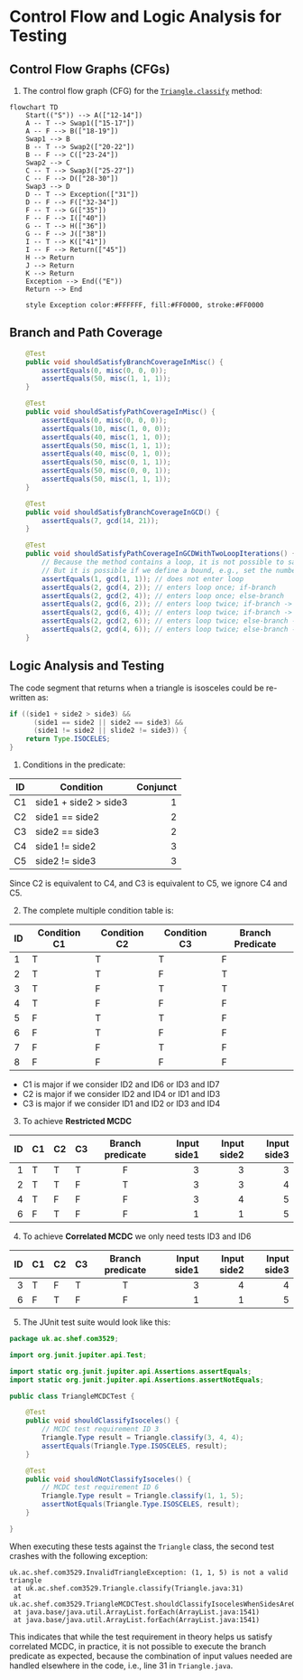 # Control Flow and Logic Analysis for Testing

## Control Flow Graphs (CFGs)

1. The control flow graph (CFG) for the [`Triangle.classify`](../code/lib/src/main/java/uk/ac/shef/com3529/Triangle.java) method:
   
```mermaid
flowchart TD
    Start(("S")) --> A(["12-14"])
    A -- T --> Swap1(["15-17"])
    A -- F --> B(["18-19"])
    Swap1 --> B
    B -- T --> Swap2(["20-22"])
    B -- F --> C(["23-24"])
    Swap2 --> C
    C -- T --> Swap3(["25-27"])
    C -- F --> D(["28-30"])
    Swap3 --> D
    D -- T --> Exception(["31"])
    D -- F --> F(["32-34"])
    F -- T --> G(["35"])
    F -- F --> I(["40"])
    G -- T --> H(["36"])
    G -- F --> J(["38"])
    I -- T --> K(["41"])
    I -- F --> Return(["45"])
    H --> Return
    J --> Return
    K --> Return
    Exception --> End(("E"))
    Return --> End

    style Exception color:#FFFFFF, fill:#FF0000, stroke:#FF0000
```

## Branch and Path Coverage

```java
    @Test
    public void shouldSatisfyBranchCoverageInMisc() {
        assertEquals(0, misc(0, 0, 0));
        assertEquals(50, misc(1, 1, 1));
    }

    @Test
    public void shouldSatisfyPathCoverageInMisc() {
        assertEquals(0, misc(0, 0, 0));
        assertEquals(10, misc(1, 0, 0));
        assertEquals(40, misc(1, 1, 0));
        assertEquals(50, misc(1, 1, 1));
        assertEquals(40, misc(0, 1, 0));
        assertEquals(50, misc(0, 1, 1));
        assertEquals(50, misc(0, 0, 1));
        assertEquals(50, misc(1, 1, 1));
    }

    @Test
    public void shouldSatisfyBranchCoverageInGCD() {
        assertEquals(7, gcd(14, 21));
    }

    @Test
    public void shouldSatisfyPathCoverageInGCDWithTwoLoopIterations() {
        // Because the method contains a loop, it is not possible to satisfy path coverage in general
        // But it is possible if we define a bound, e.g., set the number of loop iterations to two
        assertEquals(1, gcd(1, 1)); // does not enter loop
        assertEquals(2, gcd(4, 2)); // enters loop once; if-branch
        assertEquals(2, gcd(2, 4)); // enters loop once; else-branch
        assertEquals(2, gcd(6, 2)); // enters loop twice; if-branch -> if-branch
        assertEquals(2, gcd(6, 4)); // enters loop twice; if-branch -> else-branch
        assertEquals(2, gcd(2, 6)); // enters loop twice; else-branch -> else-branch
        assertEquals(2, gcd(4, 6)); // enters loop twice; else-branch -> if-branch
    }
```

## Logic Analysis and Testing


The code segment that returns when a triangle is isosceles could be re-written as:

```java
if ((side1 + side2 > side3) &&
      (side1 == side2 || side2 == side3) &&
      (side1 != side2 || slide2 != side3)) {
    return Type.ISOCELES;
}
```

1. Conditions in the predicate:

<center>

| ID  | Condition | Conjunct |
| --- | --------- | --------: |
| C1  | side1 + side2 \> side3 | 1 |
| C2  | side1 == side2         | 2 |
| C3  | side2 == side3         | 2 |
| C4  | side1 != side2         | 3 |
| C5  | side2 != side3         | 3 |

</center>

Since C2 is equivalent to C4, and C3 is equivalent to C5, we ignore C4
and C5.

2. The complete multiple condition table is:

<center>

| ID | Condition C1 | Condition C2 | Condition C3 | Branch Predicate |
| --- | -------- | ------ | ------- |------- |
| 1   | T    | T    | T   | F  |
| 2   | T    | T    | F   | T  |
| 3   | T    | F    | T   | T  |
| 4   | T    | F    | F   | F  |
| 5   | F    | T    | T   | F  |
| 6   | F    | T    | F   | F  |
| 7   | F    | F    | T   | F  |
| 8   | F    | F    | F   | F  |

</center>

- C1 is major if we consider ID2 and ID6 or ID3 and ID7
- C2 is major if we consider ID2 and ID4 or ID1 and ID3
- C3 is major if we consider ID1 and ID2 or ID3 and ID4

3. To achieve **Restricted MCDC**

<center>

| ID  |  C1 |  C2 |  C3 | Branch predicate | Input side1 | Input side2 | Input side3 |
| ---:| --- | --- | --- | :--------------: | ----------: | ----------: | ----------: |
|   1 |   T |   T | T   |       F          |      3      |       3     |           3 |
|   2 |   T |   T | F   |       T          |      3      |       3     |           4 |
|   4 |   T |   F | F   |       F          |      3      |       4     |           5 |
|   6 |   F |   T | F   |       F          |      1      |       1     |           5 |

</center>

4. To achieve **Correlated MCDC** we only need tests ID3 and ID6

<center>

| ID  |  C1 |  C2 |  C3 | Branch predicate | Input side1 | Input side2 | Input side3 |
| ---:| --- | --- | --- | :--------------: | ----------: | ----------: | ----------: |
|   3 |   T |   F | T   |       T          |      3      |       4     |           4 |
|   6 |   F |   T | F   |       F          |      1      |       1     |           5 |

</center>

5. The JUnit test suite would look like this:

```java
package uk.ac.shef.com3529;

import org.junit.jupiter.api.Test;

import static org.junit.jupiter.api.Assertions.assertEquals;
import static org.junit.jupiter.api.Assertions.assertNotEquals;

public class TriangleMCDCTest {

    @Test
    public void shouldClassifyIsoceles() {
        // MCDC test requirement ID 3
        Triangle.Type result = Triangle.classify(3, 4, 4);
        assertEquals(Triangle.Type.ISOSCELES, result);
    }

    @Test
    public void shouldNotClassifyIsoceles() {
        // MCDC test requirement ID 6
        Triangle.Type result = Triangle.classify(1, 1, 5);
        assertNotEquals(Triangle.Type.ISOSCELES, result);
    }

}
```

When executing these tests against the `Triangle` class, the second test crashes with the following exception:

```
uk.ac.shef.com3529.InvalidTriangleException: (1, 1, 5) is not a valid triangle
 at uk.ac.shef.com3529.Triangle.classify(Triangle.java:31)
 at uk.ac.shef.com3529.TriangleMCDCTest.shouldClassifyIsocelesWhenSidesAreOutOfOrder(TriangleMCDCTest.java:21)
 at java.base/java.util.ArrayList.forEach(ArrayList.java:1541)
 at java.base/java.util.ArrayList.forEach(ArrayList.java:1541)
```

This indicates that while the test requirement in theory helps us satisfy correlated MCDC, in practice, it is not possible to execute the branch predicate as expected, because the combination of input values needed are handled elsewhere in the code, i.e., line 31 in `Triangle.java`.